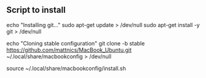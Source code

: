 
## Script to install

echo "Installing git..."
sudo apt-get update > /dev/null
sudo apt-get install -y git > /dev/null

echo "Cloning stable configuration"
git clone -b stable https://github.com/mattnics/MacBook_Ubuntu.git ~/.local/share/macbookconfig > /dev/null

source ~/.local/share/macbookconfig/install.sh
